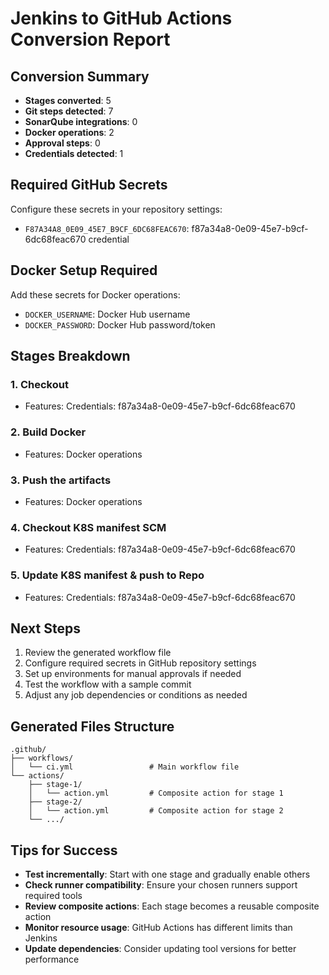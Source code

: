 # Jenkins to GitHub Actions Conversion Report

## Conversion Summary
- **Stages converted**: 5
- **Git steps detected**: 7
- **SonarQube integrations**: 0
- **Docker operations**: 2
- **Approval steps**: 0
- **Credentials detected**: 1

## Required GitHub Secrets
Configure these secrets in your repository settings:

- `F87A34A8_0E09_45E7_B9CF_6DC68FEAC670`: f87a34a8-0e09-45e7-b9cf-6dc68feac670 credential

## Docker Setup Required
Add these secrets for Docker operations:
- `DOCKER_USERNAME`: Docker Hub username
- `DOCKER_PASSWORD`: Docker Hub password/token

## Stages Breakdown

### 1. Checkout
- Features: Credentials: f87a34a8-0e09-45e7-b9cf-6dc68feac670

### 2. Build Docker
- Features: Docker operations

### 3. Push the artifacts
- Features: Docker operations

### 4. Checkout K8S manifest SCM
- Features: Credentials: f87a34a8-0e09-45e7-b9cf-6dc68feac670

### 5. Update K8S manifest & push to Repo
- Features: Credentials: f87a34a8-0e09-45e7-b9cf-6dc68feac670

## Next Steps
1. Review the generated workflow file
2. Configure required secrets in GitHub repository settings
3. Set up environments for manual approvals if needed
4. Test the workflow with a sample commit
5. Adjust any job dependencies or conditions as needed

## Generated Files Structure
```
.github/
├── workflows/
│   └── ci.yml                 # Main workflow file
└── actions/
    ├── stage-1/
    │   └── action.yml         # Composite action for stage 1
    ├── stage-2/
    │   └── action.yml         # Composite action for stage 2
    └── .../
```

## Tips for Success
- **Test incrementally**: Start with one stage and gradually enable others
- **Check runner compatibility**: Ensure your chosen runners support required tools
- **Review composite actions**: Each stage becomes a reusable composite action
- **Monitor resource usage**: GitHub Actions has different limits than Jenkins
- **Update dependencies**: Consider updating tool versions for better performance